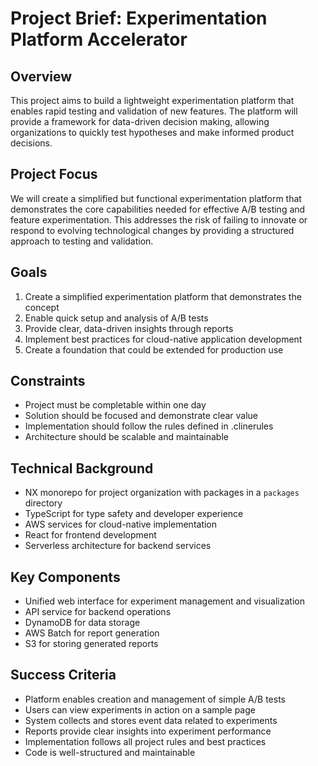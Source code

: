 # Project Brief: Experimentation Platform Accelerator

## Overview
This project aims to build a lightweight experimentation platform that enables rapid testing and validation of new features. The platform will provide a framework for data-driven decision making, allowing organizations to quickly test hypotheses and make informed product decisions.

## Project Focus
We will create a simplified but functional experimentation platform that demonstrates the core capabilities needed for effective A/B testing and feature experimentation. This addresses the risk of failing to innovate or respond to evolving technological changes by providing a structured approach to testing and validation.

## Goals
1. Create a simplified experimentation platform that demonstrates the concept
2. Enable quick setup and analysis of A/B tests
3. Provide clear, data-driven insights through reports
4. Implement best practices for cloud-native application development
5. Create a foundation that could be extended for production use

## Constraints
- Project must be completable within one day
- Solution should be focused and demonstrate clear value
- Implementation should follow the rules defined in .clinerules
- Architecture should be scalable and maintainable

## Technical Background
- NX monorepo for project organization with packages in a `packages` directory
- TypeScript for type safety and developer experience
- AWS services for cloud-native implementation
- React for frontend development
- Serverless architecture for backend services

## Key Components
- Unified web interface for experiment management and visualization
- API service for backend operations
- DynamoDB for data storage
- AWS Batch for report generation
- S3 for storing generated reports

## Success Criteria
- Platform enables creation and management of simple A/B tests
- Users can view experiments in action on a sample page
- System collects and stores event data related to experiments
- Reports provide clear insights into experiment performance
- Implementation follows all project rules and best practices
- Code is well-structured and maintainable